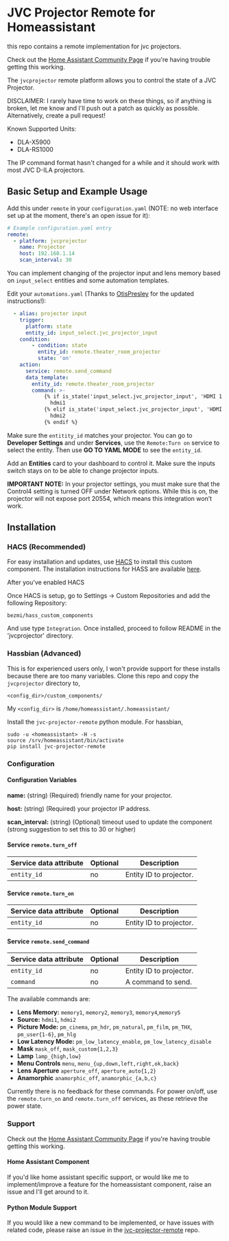 # JVC Projector Remote for Homeassistant
this repo contains a remote implementation for jvc projectors.

Check out the [Home Assistant Community Page](https://community.home-assistant.io/t/jvc-projector-component/123417) if you're having trouble getting this working.

The `jvcprojector` remote platform allows you to control the state of a JVC
Projector. 

DISCLAIMER: I rarely have time to work on these things, so if anything is broken, let me know and I'll push out a patch as quickly as possible. Alternatively, create a pull request!

Known Supported Units:
* DLA-X5900
* DLA-RS1000

The IP command format hasn't changed
for a while and it should work with most JVC D-ILA projectors.

## Basic Setup and Example Usage
Add this under `remote` in your `configuration.yaml` (NOTE: no web interface set up at the moment, there's an open issue for it):
```yaml
# Example configuration.yaml entry
remote:
  - platform: jvcprojector
    name: Projector
    host: 192.168.1.14
    scan_interval: 30
```
You can implement changing of the projector input and lens memory based on `input_select` entities and some automation templates.

Edit your `automations.yaml` (Thanks to [OtisPresley](https://community.home-assistant.io/t/jvc-projector-component/123417/32) for the updated instructions!):
```yaml
  - alias: projector input
    trigger:
      platform: state
      entity_id: input_select.jvc_projector_input
    condition:
        - condition: state
          entity_id: remote.theater_room_projector
          state: 'on'
    action:
      service: remote.send_command
      data_template:
        entity_id: remote.theater_room_projector
        command: >-
            {% if is_state('input_select.jvc_projector_input', 'HDMI 1') %}
              hdmi1
            {% elif is_state('input_select.jvc_projector_input', 'HDMI 2') %}
              hdmi2
            {% endif %}
```

Make sure the `entitity_id` matches your projector. You can go to **Developer Settings** and under **Services**, use the `Remote:Turn on` service to select the entity. Then use **GO TO YAML MODE** to see the `entity_id`.

Add an **Entities** card to your dashboard to control it. Make sure the inputs switch stays on to be able to change projector inputs.

**IMPORTANT NOTE:** In your projector settings, you must make sure that the Control4 setting is turned OFF under Network options. While this is on, the projector will not expose port 20554, which means this integration won’t work.

## Installation
### HACS (Recommended)
For easy installation and updates, use [HACS](https://hacs.xyz/) to install this custom component. The installation instructions for HASS are available [here](https://hacs.xyz/docs/setup/prerequisites). 

After you've enabled HACS

Once HACS is setup, go to Settings -> Custom Repositories and add the following Repository:
``` 
bezmi/hass_custom_components
```

And use type `Integration`. Once installed, proceed to follow README in the 'jvcprojector' directory.

### Hassbian (Advanced)
This is for experienced users only, I won't provide support for these installs because there are too many variables.
Clone this repo and copy the `jvcprojector` directory to,
~~~
<config_dir>/custom_components/
~~~
My `<config_dir>` is `/home/homeassistant/.homeassistant/`

Install the `jvc-projector-remote` python module. For hassbian,

``` shell
sudo -u <homeassistant> -H -s
source /srv/homeassistant/bin/activate
pip install jvc-projector-remote
```

### Configuration

#### Configuration Variables
**name:** (string) (Required) friendly name for your projector.

**host:** (string) (Required) your projector IP address.

**scan_interval:** (string) (Optional) timeout used to update the component (strong suggestion to set this to 30 or higher)

#### Service `remote.turn_off`
| Service data attribute | Optional | Description |
| ---------------------- | -------- | ----------- |
| `entity_id`            |       no |Entity ID to projector. |

#### Service `remote.turn_on`
| Service data attribute | Optional | Description |
| ---------------------- | -------- | ----------- |
| `entity_id`            |       no |Entity ID to projector. |

#### Service `remote.send_command`
| Service data attribute | Optional | Description |
| ---------------------- | -------- | ----------- |
| `entity_id`            |       no |Entity ID to projector. |
| `command`              |       no |A command to send. |

The available commands are:
* **Lens Memory:** `memory1`, `memory2`, `memory3`, `memory4`,`memory5`
* **Source:** `hdmi1`, `hdmi2`
* **Picture Mode:** `pm_cinema`, `pm_hdr`, `pm_natural`, `pm_film`, `pm_THX`, `pm_user{1-6}`, `pm_hlg`
* **Low Latency Mode:** `pm_low_latency_enable`, `pm_low_latency_disable`
* **Mask** `mask_off`, `mask_custom{1,2,3}`
* **Lamp** `lamp_{high,low}`
* **Menu Controls** `menu`, `menu_{up,down,left,right,ok,back}`
* **Lens Aperture** `aperture_off`, `aperture_auto{1,2}`
* **Anamorphic** `anamorphic_off`, `anamorphic_{a,b,c}`

Currently there is no feedback for these commands. For power on/off, use the `remote.turn_on` and `remote.turn_off` services, as these retrieve the power state.

### Support
Check out the [Home Assistant Community Page](https://community.home-assistant.io/t/jvc-projector-component/123417) if you're having trouble getting this working.

#### Home Assistant Component
If you'd like home assistant specific support, or would like me to
implement/improve a feature for the homeassistant component, raise an issue and
I'll get around to it.

#### Python Module Support
If you would like a new command to be implemented, or have issues with related code, please raise
an issue in the [jvc-projector-remote](https://github.com/bezmi/jvc_projector) repo.
